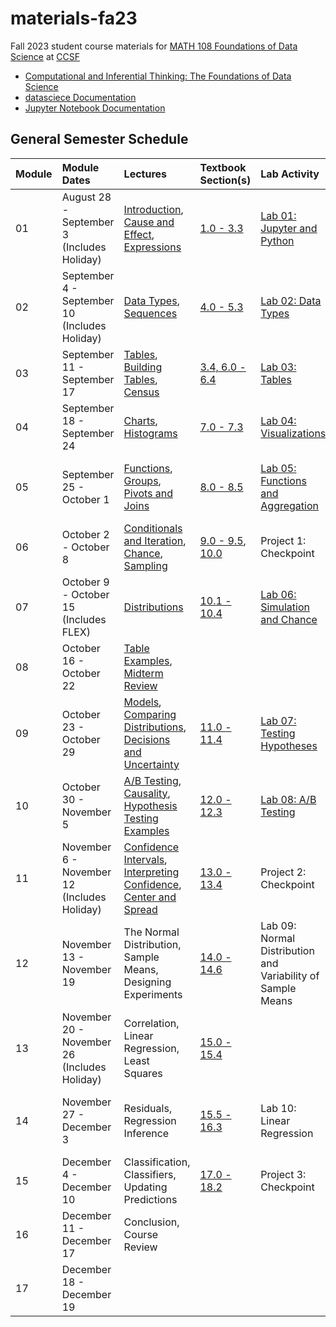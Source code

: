 # materials-fa23
Fall 2023 student course materials for [MATH 108 Foundations of Data Science](https://www.ccsf.edu/node/167501) at [CCSF](https://www.ccsf.edu)

* [Computational and Inferential Thinking: The Foundations of Data Science](https://inferentialthinking.com/)
* [datasciece Documentation](https://datascience.readthedocs.io/)
* [Jupyter Notebook Documentation](https://jupyter-notebook.readthedocs.io/)

## General Semester Schedule

|Module|Module Dates|Lectures|Textbook Section(s)|Lab Activity|Homework|Project|Exam|
|:----|:----|:----|:----|:----|:----|:----|:----|
|01|August 28 - September 3 (Includes Holiday)|[Introduction](https://ccsf.cloudbank.2i2c.cloud/hub/user-redirect/git-pull?repo=https%3A%2F%2Fgithub.com%2Fccsf-math-108%2Fmaterials-fa23&urlpath=tree%2Fmaterials-fa23%2Flec%2Flec01.ipynb&branch=main), [Cause and Effect](https://ccsf.cloudbank.2i2c.cloud/hub/user-redirect/git-pull?repo=https%3A%2F%2Fgithub.com%2Fccsf-math-108%2Fmaterials-fa23&urlpath=tree%2Fmaterials-fa23%2Flec%2Flec02.ipynb&branch=main), [Expressions](https://ccsf.cloudbank.2i2c.cloud/hub/user-redirect/git-pull?repo=https%3A%2F%2Fgithub.com%2Fccsf-math-108%2Fmaterials-fa23&urlpath=tree%2Fmaterials-fa23%2Flec%2Flec03.ipynb&branch=main)|[1.0 - 3.3](https://inferentialthinking.com/chapters/01/what-is-data-science.html)|[Lab 01: Jupyter and Python](https://ccsf.cloudbank.2i2c.cloud/hub/user-redirect/git-pull?repo=https%3A%2F%2Fgithub.com%2Fccsf-math-108%2Fmaterials-fa23&urlpath=tree%2Fmaterials-fa23%2Flab%2Flab01%2Fstudent%2Flab01.ipynb&branch=main)|[Homework 01: Causality and Expressions](https://ccsf.cloudbank.2i2c.cloud/hub/user-redirect/git-pull?repo=https%3A%2F%2Fgithub.com%2Fccsf-math-108%2Fmaterials-fa23&urlpath=tree%2Fmaterials-fa23%2Fhw%2Fhw01%2Fstudent%2Fhw01.ipynb&branch=main)| | |
|02|September 4 - September 10 (Includes Holiday)|[Data Types](https://ccsf.cloudbank.2i2c.cloud/hub/user-redirect/git-pull?repo=https%3A%2F%2Fgithub.com%2Fccsf-math-108%2Fmaterials-fa23&urlpath=tree%2Fmaterials-fa23%2Flec%2Flec04.ipynb&branch=main), [Sequences](https://ccsf.cloudbank.2i2c.cloud/hub/user-redirect/git-pull?repo=https%3A%2F%2Fgithub.com%2Fccsf-math-108%2Fmaterials-fa23&urlpath=tree%2Fmaterials-fa23%2Flec%2Flec05.ipynb&branch=main)|[4.0 - 5.3](https://inferentialthinking.com/chapters/04/Data_Types.html)|[Lab 02: Data Types](https://ccsf.cloudbank.2i2c.cloud/hub/user-redirect/git-pull?repo=https%3A%2F%2Fgithub.com%2Fccsf-math-108%2Fmaterials-fa23&urlpath=tree%2Fmaterials-fa23%2Flab%2Flab02%2Fstudent%2Flab02.ipynb&branch=main)|[Homework 02: Data Types](https://ccsf.cloudbank.2i2c.cloud/hub/user-redirect/git-pull?repo=https%3A%2F%2Fgithub.com%2Fccsf-math-108%2Fmaterials-fa23&urlpath=tree%2Fmaterials-fa23%2Fhw%2Fhw02%2Fstudent%2Fhw02.ipynb&branch=main)| | |
|03|September 11 - September 17|[Tables](https://ccsf.cloudbank.2i2c.cloud/hub/user-redirect/git-pull?repo=https%3A%2F%2Fgithub.com%2Fccsf-math-108%2Fmaterials-fa23&urlpath=tree%2Fmaterials-fa23%2Flec%2Flec06.ipynb&branch=main), [Building Tables](https://ccsf.cloudbank.2i2c.cloud/hub/user-redirect/git-pull?repo=https%3A%2F%2Fgithub.com%2Fccsf-math-108%2Fmaterials-fa23&urlpath=tree%2Fmaterials-fa23%2Flec%2Flec07.ipynb&branch=main), [Census](https://ccsf.cloudbank.2i2c.cloud/hub/user-redirect/git-pull?repo=https%3A%2F%2Fgithub.com%2Fccsf-math-108%2Fmaterials-fa23&urlpath=tree%2Fmaterials-fa23%2Flec%2Flec08.ipynb&branch=main)|[3.4, 6.0 - 6.4](https://inferentialthinking.com/chapters/03/4/Introduction_to_Tables.html)|[Lab 03: Tables](https://ccsf.cloudbank.2i2c.cloud/hub/user-redirect/git-pull?repo=https%3A%2F%2Fgithub.com%2Fccsf-math-108%2Fmaterials-fa23&urlpath=tree%2Fmaterials-fa23%2Flab%2Flab03%2Fstudent%2Flab03.ipynb&branch=main)|[Homework 03: Tables](https://ccsf.cloudbank.2i2c.cloud/hub/user-redirect/git-pull?repo=https%3A%2F%2Fgithub.com%2Fccsf-math-108%2Fmaterials-fa23&urlpath=tree%2Fmaterials-fa23%2Fhw%2Fhw03%2Fstudent%2Fhw03.ipynb&branch=main)| | |
|04|September 18 - September 24|[Charts](https://ccsf.cloudbank.2i2c.cloud/hub/user-redirect/git-pull?repo=https%3A%2F%2Fgithub.com%2Fccsf-math-108%2Fmaterials-fa23&urlpath=tree%2Fmaterials-fa23%2Flec%2Flec09.ipynb&branch=main), [Histograms](https://ccsf.cloudbank.2i2c.cloud/hub/user-redirect/git-pull?repo=https%3A%2F%2Fgithub.com%2Fccsf-math-108%2Fmaterials-fa23&urlpath=tree%2Fmaterials-fa23%2Flec%2Flec10.ipynb&branch=main)|[7.0 - 7.3](https://inferentialthinking.com/chapters/07/Visualization.html)|[Lab 04: Visualizations](https://ccsf.cloudbank.2i2c.cloud/hub/user-redirect/git-pull?repo=https%3A%2F%2Fgithub.com%2Fccsf-math-108%2Fmaterials-fa23&urlpath=tree%2Fmaterials-fa23%2Flab%2Flab04%2Fstudent%2Flab04.ipynb&branch=main)|[Homework 04: Visualizations](https://ccsf.cloudbank.2i2c.cloud/hub/user-redirect/git-pull?repo=https%3A%2F%2Fgithub.com%2Fccsf-math-108%2Fmaterials-fa23&urlpath=tree%2Fmaterials-fa23%2Fhw%2Fhw04%2Fstudent%2Fhw04.ipynb&branch=main)| | |
|05|September 25 - October 1|[Functions](https://ccsf.cloudbank.2i2c.cloud/hub/user-redirect/git-pull?repo=https%3A%2F%2Fgithub.com%2Fccsf-math-108%2Fmaterials-fa23&urlpath=tree%2Fmaterials-fa23%2Flec%2Flec11.ipynb&branch=main), [Groups](https://ccsf.cloudbank.2i2c.cloud/hub/user-redirect/git-pull?repo=https%3A%2F%2Fgithub.com%2Fccsf-math-108%2Fmaterials-fa23&urlpath=tree%2Fmaterials-fa23%2Flec%2Flec12.ipynb&branch=main), [Pivots and Joins](https://ccsf.cloudbank.2i2c.cloud/hub/user-redirect/git-pull?repo=https%3A%2F%2Fgithub.com%2Fccsf-math-108%2Fmaterials-fa23&urlpath=tree%2Fmaterials-fa23%2Flec%2Flec13.ipynb&branch=main)|[8.0 - 8.5](https://inferentialthinking.com/chapters/08/Functions_and_Tables.html)|[Lab 05: Functions and Aggregation](https://ccsf.cloudbank.2i2c.cloud/hub/user-redirect/git-pull?repo=https%3A%2F%2Fgithub.com%2Fccsf-math-108%2Fmaterials-fa23&urlpath=tree%2Fmaterials-fa23%2Flab%2Flab05%2Fstudent%2Flab05.ipynb&branch=main)|[Homework 05: Data Analysis](https://ccsf.cloudbank.2i2c.cloud/hub/user-redirect/git-pull?repo=https%3A%2F%2Fgithub.com%2Fccsf-math-108%2Fmaterials-fa23&urlpath=tree%2Fmaterials-fa23%2Fhw%2Fhw05%2Fstudent%2Fhw05.ipynb&branch=main)|[Project 1: World Population and Poverty](https://ccsf.cloudbank.2i2c.cloud/hub/user-redirect/git-pull?repo=https%3A%2F%2Fgithub.com%2Fccsf-math-108%2Fmaterials-fa23&urlpath=tree%2Fmaterials-fa23%2Fproject%2Fproject1%2Fstudent%2Fproject1.ipynb&branch=main)| |
|06|October 2 - October 8|[Conditionals and Iteration](https://ccsf.cloudbank.2i2c.cloud/hub/user-redirect/git-pull?repo=https%3A%2F%2Fgithub.com%2Fccsf-math-108%2Fmaterials-fa23&urlpath=tree%2Fmaterials-fa23%2Flec%2Flec14.ipynb&branch=main), [Chance](https://ccsf.cloudbank.2i2c.cloud/hub/user-redirect/git-pull?repo=https%3A%2F%2Fgithub.com%2Fccsf-math-108%2Fmaterials-fa23&urlpath=tree%2Fmaterials-fa23%2Flec%2Flec15.ipynb&branch=main), [Sampling](https://ccsf.cloudbank.2i2c.cloud/hub/user-redirect/git-pull?repo=https%3A%2F%2Fgithub.com%2Fccsf-math-108%2Fmaterials-fa23&urlpath=tree%2Fmaterials-fa23%2Flec%2Flec16.ipynb&branch=main)|[9.0 - 9.5](https://inferentialthinking.com/chapters/09/Randomness.html), [10.0](https://inferentialthinking.com/chapters/10/Sampling_and_Empirical_Distributions.html)|Project 1: Checkpoint|[Homework 06: Iteration and Chance](https://ccsf.cloudbank.2i2c.cloud/hub/user-redirect/git-pull?repo=https%3A%2F%2Fgithub.com%2Fccsf-math-108%2Fmaterials-fa23&urlpath=tree%2Fmaterials-fa23%2Fhw%2Fhw06%2Fstudent%2Fhw06.ipynb&branch=main)| | |
|07|October 9 - October 15 (Includes FLEX)|[Distributions](https://ccsf.cloudbank.2i2c.cloud/hub/user-redirect/git-pull?repo=https%3A%2F%2Fgithub.com%2Fccsf-math-108%2Fmaterials-fa23&urlpath=tree%2Fmaterials-fa23%2Flec%2Flec17.ipynb&branch=main)|[10.1 - 10.4](https://inferentialthinking.com/chapters/10/1/Empirical_Distributions.html)|[Lab 06: Simulation and Chance](https://ccsf.cloudbank.2i2c.cloud/hub/user-redirect/git-pull?repo=https%3A%2F%2Fgithub.com%2Fccsf-math-108%2Fmaterials-fa23&urlpath=tree%2Fmaterials-fa23%2Flab%2Flab06%2Fstudent%2Flab06.ipynb&branch=main)|[Homework 07: Simulation](https://ccsf.cloudbank.2i2c.cloud/hub/user-redirect/git-pull?repo=https%3A%2F%2Fgithub.com%2Fccsf-math-108%2Fmaterials-fa23&urlpath=tree%2Fmaterials-fa23%2Fhw%2Fhw07%2Fstudent%2Fhw07.ipynb&branch=main)| | |
|08|October 16 - October 22|[Table Examples](https://ccsf.cloudbank.2i2c.cloud/hub/user-redirect/git-pull?repo=https%3A%2F%2Fgithub.com%2Fccsf-math-108%2Fmaterials-fa23&urlpath=tree%2Fmaterials-fa23%2Flec%2Flec18.ipynb&branch=main), [Midterm Review](https://docs.google.com/presentation/d/1tB8t5d6IQ5X0IP5TjkGHN1NbRINugtRuHjyd69mqtOg)| | | | |Midterm|
|09|October 23 - October 29|[Models](https://ccsf.cloudbank.2i2c.cloud/hub/user-redirect/git-pull?repo=https%3A%2F%2Fgithub.com%2Fccsf-math-108%2Fmaterials-fa23&urlpath=tree%2Fmaterials-fa23%2Flec%2Flec20.ipynb&branch=main), [Comparing Distributions](https://ccsf.cloudbank.2i2c.cloud/hub/user-redirect/git-pull?repo=https%3A%2F%2Fgithub.com%2Fccsf-math-108%2Fmaterials-fa23&urlpath=tree%2Fmaterials-fa23%2Flec%2Flec21.ipynb&branch=main), [Decisions and Uncertainty](https://ccsf.cloudbank.2i2c.cloud/hub/user-redirect/git-pull?repo=https%3A%2F%2Fgithub.com%2Fccsf-math-108%2Fmaterials-fa23&urlpath=tree%2Fmaterials-fa23%2Flec%2Flec22.ipynb&branch=main)|[11.0 - 11.4](https://inferentialthinking.com/chapters/11/Testing_Hypotheses.html)|[Lab 07: Testing Hypotheses](https://ccsf.cloudbank.2i2c.cloud/hub/user-redirect/git-pull?repo=https%3A%2F%2Fgithub.com%2Fccsf-math-108%2Fmaterials-fa23&urlpath=tree%2Fmaterials-fa23%2Flab%2Flab07%2Fstudent%2Flab07.ipynb&branch=main)|[Homework 08: Testing Hypotheses](https://ccsf.cloudbank.2i2c.cloud/hub/user-redirect/git-pull?repo=https%3A%2F%2Fgithub.com%2Fccsf-math-108%2Fmaterials-fa23&urlpath=tree%2Fmaterials-fa23%2Fhw%2Fhw08%2Fstudent%2Fhw08.ipynb&branch=main)| | |
|10|October 30 - November 5|[A/B Testing](https://ccsf.cloudbank.2i2c.cloud/hub/user-redirect/git-pull?repo=https%3A%2F%2Fgithub.com%2Fccsf-math-108%2Fmaterials-fa23&urlpath=tree%2Fmaterials-fa23%2Flec%2Flec23.ipynb&branch=main), [Causality](https://ccsf.cloudbank.2i2c.cloud/hub/user-redirect/git-pull?repo=https%3A%2F%2Fgithub.com%2Fccsf-math-108%2Fmaterials-fa23&urlpath=tree%2Fmaterials-fa23%2Flec%2Flec24.ipynb&branch=main), [Hypothesis Testing Examples](https://ccsf.cloudbank.2i2c.cloud/hub/user-redirect/git-pull?repo=https%3A%2F%2Fgithub.com%2Fccsf-math-108%2Fmaterials-fa23&urlpath=tree%2Fmaterials-fa23%2Flec%2Flec25.ipynb&branch=main)|[12.0 - 12.3](https://inferentialthinking.com/chapters/12/Comparing_Two_Samples.html)|[Lab 08: A/B Testing](https://ccsf.cloudbank.2i2c.cloud/hub/user-redirect/git-pull?repo=https%3A%2F%2Fgithub.com%2Fccsf-math-108%2Fmaterials-fa23&urlpath=tree%2Fmaterials-fa23%2Flab%2Flab08%2Fstudent%2Flab08.ipynb&branch=main)|[Homework 09: A/B Testing](https://ccsf.cloudbank.2i2c.cloud/hub/user-redirect/git-pull?repo=https%3A%2F%2Fgithub.com%2Fccsf-math-108%2Fmaterials-fa23&urlpath=tree%2Fmaterials-fa23%2Fhw%2Fhw09%2Fstudent%2Fhw09.ipynb&branch=main)| | |
|11|November 6 - November 12 (Includes Holiday)|[Confidence Intervals](https://ccsf.cloudbank.2i2c.cloud/hub/user-redirect/git-pull?repo=https%3A%2F%2Fgithub.com%2Fccsf-math-108%2Fmaterials-fa23&urlpath=tree%2Fmaterials-fa23%2Flec%2Flec26.ipynb&branch=main), [Interpreting Confidence](https://ccsf.cloudbank.2i2c.cloud/hub/user-redirect/git-pull?repo=https%3A%2F%2Fgithub.com%2Fccsf-math-108%2Fmaterials-fa23&urlpath=tree%2Fmaterials-fa23%2Flec%2Flec27.ipynb&branch=main), [Center and Spread](https://ccsf.cloudbank.2i2c.cloud/hub/user-redirect/git-pull?repo=https%3A%2F%2Fgithub.com%2Fccsf-math-108%2Fmaterials-fa23&urlpath=tree%2Fmaterials-fa23%2Flec%2Flec28.ipynb&branch=main)|[13.0 - 13.4](https://inferentialthinking.com/chapters/13/Estimation.html)|Project 2: Checkpoint|[Homework 10: Confidence Intervals](https://ccsf.cloudbank.2i2c.cloud/hub/user-redirect/git-pull?repo=https%3A%2F%2Fgithub.com%2Fccsf-math-108%2Fmaterials-fa23&urlpath=tree%2Fmaterials-fa23%2Fhw%2Fhw10%2Fstudent%2Fhw10.ipynb&branch=main)|[Project 2: Climate](https://ccsf.cloudbank.2i2c.cloud/hub/user-redirect/git-pull?repo=https%3A%2F%2Fgithub.com%2Fccsf-math-108%2Fmaterials-fa23&urlpath=tree%2Fmaterials-fa23%2Fproject%2Fproject2%2Fstudent%2Fproject2.ipynb&branch=main)| |
|12|November 13 - November 19|The Normal Distribution, Sample Means, Designing Experiments|[14.0 - 14.6](https://inferentialthinking.com/chapters/14/Why_the_Mean_Matters.html)|Lab 09: Normal Distribution and Variability of Sample Means|Homework 11: Designing Experiments| | |
|13|November 20 - November 26 (Includes Holiday)|Correlation, Linear Regression, Least Squares|[15.0 - 15.4](https://inferentialthinking.com/chapters/15/Prediction.html)| | || |
|14|November 27 - December 3|Residuals, Regression Inference|[15.5 - 16.3](https://inferentialthinking.com/chapters/15/5/Visual_Diagnostics.html)|Lab 10: Linear Regression|Homework 12: Correlation and Regression| |Project 3: Movie Classification |
|15|December 4 - December 10|Classification, Classifiers, Updating Predictions|[17.0 - 18.2](https://inferentialthinking.com/chapters/17/Classification.html)|Project 3: Checkpoint|Homework 13: Classification| | |
|16|December 11 - December 17|Conclusion, Course Review| | | | | |
|17|December 18 - December 19| | | | | |Final|
